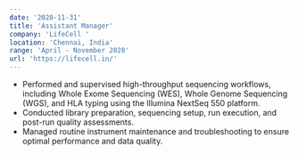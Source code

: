 ```yaml
---
date: '2020-11-31'
title: 'Assistant Manager'
company: 'LifeCell '
location: 'Chennai, India'
range: 'April - November 2020'
url: 'https://lifecell.in/'
---
```


- Performed and supervised high-throughput sequencing workflows, including Whole Exome Sequencing (WES), Whole Genome Sequencing (WGS), and HLA typing using the Illumina NextSeq 550 platform.
- Conducted library preparation, sequencing setup, run execution, and post-run quality assessments.
- Managed routine instrument maintenance and troubleshooting to ensure optimal performance and data quality.
